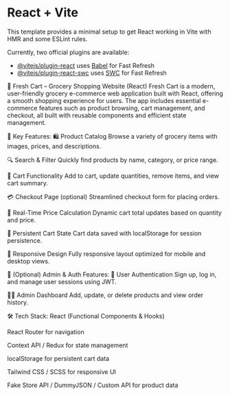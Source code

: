 # React + Vite

This template provides a minimal setup to get React working in Vite with HMR and some ESLint rules.

Currently, two official plugins are available:

- [@vitejs/plugin-react](https://github.com/vitejs/vite-plugin-react/blob/main/packages/plugin-react/README.md) uses [Babel](https://babeljs.io/) for Fast Refresh
- [@vitejs/plugin-react-swc](https://github.com/vitejs/vite-plugin-react-swc) uses [SWC](https://swc.rs/) for Fast Refresh

🛒 Fresh Cart – Grocery Shopping Website (React)
Fresh Cart is a modern, user-friendly grocery e-commerce web application built with React, offering a smooth shopping experience for users. The app includes essential e-commerce features such as product browsing, cart management, and checkout, all built with reusable components and efficient state management.

🥬 Key Features:
🛍️ Product Catalog
Browse a variety of grocery items with images, prices, and descriptions.

🔍 Search & Filter
Quickly find products by name, category, or price range.

🛒 Cart Functionality
Add to cart, update quantities, remove items, and view cart summary.

💳 Checkout Page (optional)
Streamlined checkout form for placing orders.

🧮 Real-Time Price Calculation
Dynamic cart total updates based on quantity and price.

💾 Persistent Cart State
Cart data saved with localStorage for session persistence.

📱 Responsive Design
Fully responsive layout optimized for mobile and desktop views.

🔐 (Optional) Admin & Auth Features:
🔐 User Authentication
Sign up, log in, and manage user sessions using JWT.

🧑‍💼 Admin Dashboard
Add, update, or delete products and view order history.

🛠️ Tech Stack:
React (Functional Components & Hooks)

React Router for navigation

Context API / Redux for state management

localStorage for persistent cart data

Tailwind CSS / SCSS for responsive UI

Fake Store API / DummyJSON / Custom API for product data

